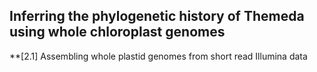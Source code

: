 
## Inferring the phylogenetic history of Themeda using whole chloroplast genomes

**[2.1] Assembling whole plastid genomes from short read Illumina data
